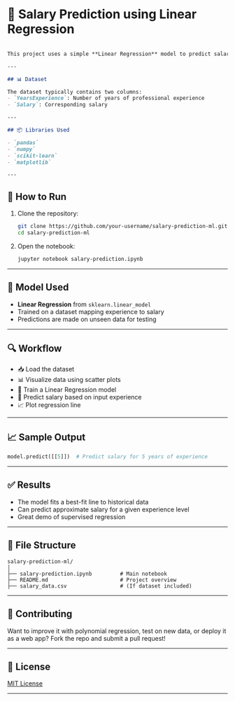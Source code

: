 # 💼 Salary Prediction using Linear Regression


````markdown

This project uses a simple **Linear Regression** model to predict salaries based on years of experience. It's a beginner-friendly implementation using `scikit-learn`, `pandas`, and `matplotlib`.

---

## 📊 Dataset

The dataset typically contains two columns:
- `YearsExperience`: Number of years of professional experience
- `Salary`: Corresponding salary

---

## 📦 Libraries Used

- `pandas`
- `numpy`
- `scikit-learn`
- `matplotlib`

---

````
## 🚀 How to Run

1. Clone the repository:
   ```bash
   git clone https://github.com/your-username/salary-prediction-ml.git
   cd salary-prediction-ml
   ```
2. Open the notebook:

   ```bash
   jupyter notebook salary-prediction.ipynb
   ```

---

## 🧠 Model Used

* **Linear Regression** from `sklearn.linear_model`
* Trained on a dataset mapping experience to salary
* Predictions are made on unseen data for testing

---

## 🔍 Workflow

* 📥 Load the dataset
* 📊 Visualize data using scatter plots
* 🔢 Train a Linear Regression model
* 🎯 Predict salary based on input experience
* 📈 Plot regression line

---

## 📈 Sample Output

```python
model.predict([[5]])  # Predict salary for 5 years of experience
```

---

## ✅ Results

* The model fits a best-fit line to historical data
* Can predict approximate salary for a given experience level
* Great demo of supervised regression

---

## 📂 File Structure

```
salary-prediction-ml/
│
├── salary-prediction.ipynb         # Main notebook
├── README.md                       # Project overview
├── salary_data.csv                 # (If dataset included)
```

---

## 🤝 Contributing

Want to improve it with polynomial regression, test on new data, or deploy it as a web app? Fork the repo and submit a pull request!

---

## 📜 License

[MIT License](LICENSE)

---

